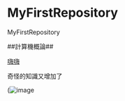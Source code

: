 # MyFirstRepository
MyFirstRepository

##計算機概論##

[嗨嗨](https://www.youtube.com/watch?v=dQw4w9WgXcQ)

奇怪的知識又增加了

(![image](https://user-images.githubusercontent.com/91167744/143828634-4ebaeaa7-b6fc-4d77-97ff-e943405095c0.png)

